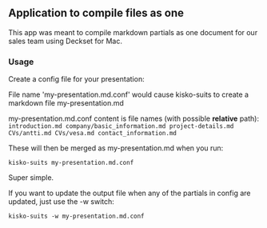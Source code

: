 ## Application to compile files as one

This app was meant to compile markdown partials as one document for our sales team using Deckset for Mac.

### Usage

Create a config file for your presentation:

File name 'my-presentation.md.conf' would cause kisko-suits to create a markdown file my-presentation.md

my-presentation.md.conf content is file names (with possible **relative** path):
`introduction.md
company/basic_information.md
project-details.md
CVs/antti.md
CVs/vesa.md
contact_information.md`

These will then be merged as my-presentation.md when you run:

`kisko-suits my-presentation.md.conf`

Super simple.

If you want to update the output file when any of the partials in config are updated, just use the -w switch:

`kisko-suits -w my-presentation.md.conf`
